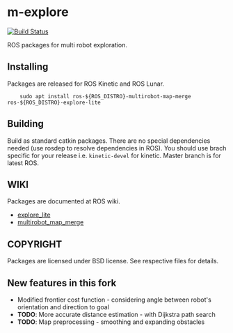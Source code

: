 # m-explore

[![Build Status](http://build.ros.org/job/Kdev__m_explore__ubuntu_xenial_amd64/badge/icon)](http://build.ros.org/job/Kdev__m_explore__ubuntu_xenial_amd64)

ROS packages for multi robot exploration.

Installing
----------

Packages are released for ROS Kinetic and ROS Lunar.

```
	sudo apt install ros-${ROS_DISTRO}-multirobot-map-merge ros-${ROS_DISTRO}-explore-lite
```

Building
--------

Build as standard catkin packages. There are no special dependencies needed
(use rosdep to resolve dependencies in ROS). You should use brach specific for
your release i.e. `kinetic-devel` for kinetic. Master branch is for latest ROS.

WIKI
----

Packages are documented at ROS wiki.
* [explore_lite](http://wiki.ros.org/explore_lite)
* [multirobot_map_merge](http://wiki.ros.org/multirobot_map_merge)

COPYRIGHT
---------

Packages are licensed under BSD license. See respective files for details.

## New features in this fork

* Modified frontier cost function - considering angle between robot's orientation and direction to goal
* **TODO**: More accurate distance estimation - with Dijkstra path search
* **TODO**: Map preprocessing - smoothing and expanding obstacles

